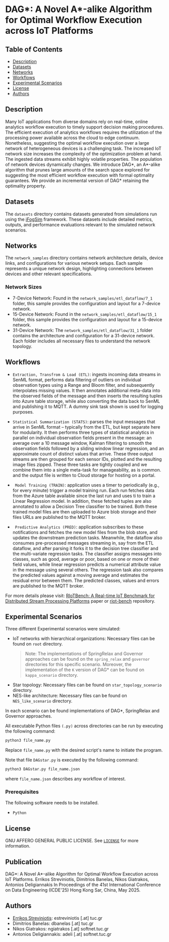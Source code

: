 # DAG*: A Novel A*-alike Algorithm for Optimal Workflow Execution across IoT Platforms

## Table of Contents

- [Description](#description)
- [Datasets](#datasets)
- [Networks](#networks)
- [Workflows](#workflows)
- [Experimental Scenarios](#experimental-scenarios)
- [License](#license)
- [Authors](#authors)

## Description
Many IoT applications from diverse domains rely on real-time, online analytics workflow execution to timely support decision making procedures. The efficient execution of analytics workflows requires the utilization of the processing power available across the cloud to edge continuum. Nonetheless, suggesting the optimal workflow execution over a large network of heterogeneous devices is a challenging task. The increased IoT network size increases the complexity of the optimization problem at hand. The ingested data streams exhibit highly volatile properties. The population of network devices dynamically changes. We introduce DAG*, an A*-alike algorithm that prunes large amounts of the search space explored for suggesting the most efficient workflow execution with formal optimality guarantees. We provide an incremental version of DAG* retaining the optimality property.

## Datasets
The ```datasets``` directory contains datasets generated from simulations run using the [iFogSim](https://onlinelibrary.wiley.com/doi/abs/10.1002/spe.2509) framework. These datasets include detailed metrics, outputs, and performance evaluations relevant to the simulated network scenarios.

## Networks
The ```network_samples``` directory contains network architecture details, device links, and configurations for various network setups. Each sample represents a unique network design, highlighting connections between devices and other relevant specifications.
### Network Sizes
- 7-Device Network: Found in the ```network_samples/etl_dataflow/7_1``` folder, this sample provides the configuration and layout for a 7-device network.
- 15-Device Network: Found in the ```network_samples/etl_dataflow/15_1``` folder, this sample provides the configuration and layout for a 15-device network.
- 31-Device Network: The ```network_samples/etl_dataflow/31_1``` folder contains the architecture and configuration for a 31-device network.
Each folder includes all necessary files to understand the network topology.

## Workflows
- ```Extraction, Transfrom & Load (ETL)```: ingests incoming data streams in SenML format, performs data filtering of outliers on individual observation types using a Range and Bloom filter, and subsequently interpolates missing values. It then annotates additional meta-data into the observed fields of the message and then inserts the resulting tuples into Azure table storage, while also converting the data back to SenML and publishing it to MQTT. A dummy sink task shown is used for logging purposes.

- ```Statistical Summarization (STATS)```: parses the input messages that arrive in SenML format – typically from the ETL, but kept separate here for modularity. It then performs three types of statistical analytics in parallel on individual observation fields present in the message: an average over a 10 message window, Kalman filtering to smooth the observation fields followed by a sliding window linear regression, and an approximate count of distinct values that arrive. These three output streams are then grouped for each sensor IDs, plotted and the resulting image files zipped. These three tasks are tightly coupled and we combine them into a single meta-task for manageability, as is common. and the output file is written to Cloud storage for hosting on a portal.

- ``` Model Training (TRAIN)```: application uses a timer to periodically (e.g., for every minute) trigger a model training run. Each run fetches data from the Azure table available since the last run and uses ti to train a Linear Regression model. In addition, these fetched tuples are also annotated to allow a Decision Tree classifier to be trained. Both these trained model files are then uploaded to Azure blob storage and their files URLs are published to the MQTT broker.

- ``` Predictive Analytics (PRED)```: application subscribes to these notifications and fetches the new model files from the blob store, and updates the downstream prediction tasks. Meanwhile, the dataflow also consumes pre-processed messages streaming in, say from the ETL dataflow, and after parsing it forks it to the decision tree classifier and the multi-variate regression tasks. The classifier assigns messages into classes, such as good, average or poor, based on one or more of their field values, while linear regression predicts a numerical attribute value in the message using several others. The regression task also compares the predicted values against a moving average and estimates the residual error between them. The predicted classes, values and errors are published to the MQTT broker.

For more details please visit: [RIoTBench: A Real-time IoT Benchmark for Distributed Stream Processing Platforms](https://arxiv.org/pdf/1701.08530) paper or [riot-bench](https://github.com/dream-lab/riot-bench?tab=readme-ov-file) repository.

## Experimental Scenarios
Three different Experimental scenarios were simulated:
- IoT networks with hierarchical organizations: Necessary files can be found on ```root``` directory.
  > Note:
  > The implementations of SpringRelax and Governor approaches can be found on the ```spring_relax``` and ```governor``` directories for this specific scenario. Moreover, the implementation of the ```K``` version of DAG* can be found on ```kappa_scenario``` directory.
- Star topology: Necessary files can be found on ```star_topology_scenario``` directory.
- NES-like architecture: Necessary files can be found on ```NES_like_scenario``` directory.

In each scenario can be found implementations of DAG*, SpringRelax and Governor approaches.

All executable Python files ```(.py)``` across directories can be run by executing the following command: 
```bash
python3 file_name.py
```
Replace ```file_name.py``` with the desired script's name to initiate the program.

Note that file ```DAGstar.py``` is executed by the following command:
```bash
python3 DAGstar.py file_name.json
```
where ```file_name.json``` describes any workflow of interest.

### Prerequisites

The following software needs to be installed.

- ```Python```

## License

GNU AFFERO GENERAL PUBLIC LICENSE. See [`LICENSE`](LICENSE) for more information.

## Publication
DAG*: A Novel A*-alike Algorithm for Optimal Workflow Execution across IoT Platforms. Errikos Streviniotis, Dimitrios Banelas, Nikos Giatrakos, Antonios Deligiannakis
In Proceedings of the 41st International Conference on Data Engineering (ICDE'25) Hong Kong Sar, China, May 2025.

## Authors

- [Errikos Streviniotis](https://www.linkedin.com/in/errikos-streviniotis/): estreviniotis [.at] tuc.gr
- Dimitrios Banelas: dbanelas [.at] tuc.gr
- Nikos Giatrakos: ngiatrakos [.at] softnet.tuc.gr
- Antonios Deligiannakis: adeli [.at] softnet.tuc.gr
